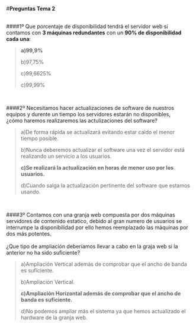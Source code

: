 ﻿#**Preguntas  Tema 2**</br></br>

####1º Que porcentaje de disponibilidad tendrá el servidor web si contamos con **3 máquinas redundantes** con un **90% de disponibilidad cada una**:

> **a)99,9%** 
> 
> b)97,75%
> 
> c)99,6625%
> 
> c)99,99%
</br>

####2º Necesitamos hacer actualizaciones de software de nuestros equipos y durente un tiempo los servidores estarán no disponibles,</br> ¿cómo haremos realizaremos las actulizaciones del software?

> a)De forma rápida se actualizará evitando estar caido el menor tiempo posible. 
> 
> b)Nunca deberemos actualizar el software una vez el servidor está realizando un servicio a los usuarios. 
> 
> **c)Se realizará la actualización en horas de menor uso por los usuarios.**
>
> d)Cuando salga la actualización pertinente del software que estamos usando.

</br>

####3º Contamos con una granja web compuesta por dos máquinas servidores de contenido estatico, debido al gran numero de usuarios se interrumpe la disponibilidad por ello hemos reemplazado las máquinas por dos más potentes.</br></br>¿Que tipo de ampliación deberíamos llevar a cabo en la graja web si la anterior no ha sido suficiente?

> a)Ampliación Vertical además de comprobar que el ancho de banda es suficiente.
> 
> b)Ampliación Vertical.
> 
> **c)Ampliación Horizontal además de comprobar que el ancho de banda es suficiente.**
>
> d)No podemos ampliar más el sistema ya que hemos actualizado el hardware de la granja web.

</br>
</br>